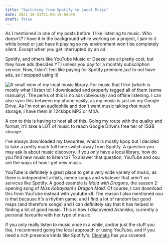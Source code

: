 ```yaml
---
title: "Switching from Spotify to Local Music"
date: 2021-10-31T21:06:15-04:00
draft: false
---
```


As I mentioned in one of my posts before, I like listening to music. Who doesn't?
I have it in the background while working on a project, I jam to it while bored
or just have it playing so my environment won't be completely silent. Except when
you get interrupted by an ad.

Spotify, and others like YouTube Music or Deezer are all pretty cool,
but they have ads (besides YT) unless you pay for a monthly subscription service.
Now, I don't feel like paying for Spotify premium *just* to not have ads,
so I stopped using it!

![A small view of my local music library.](https://modeus.is-inside.me/TREhttCz.png)
For music that I like (which is mostly what I listen to) I downloaded and properly
tagged all of them (some manually). The perks of this is no ads (obviously) and
offline listening. I can also sync this between my phone easily, as my music is just
on my Google Drive. As I'm not an audiophile and don't want music taking *that much*
storage, I have them in 124kbps MP3 or M4A.

A con to this is having to host all of this. Going my route with the quality
and format, it'll take a LOT of music to reach Google Drive's free tier of 15GB
storage.

I've always downloaded my favourites, which is mostly kpop but I decided to take
a pretty much full time switch away from Spotify. A question you may ask is about music
discovery. If you only have a local library, how do you find new music to listen to?
To answer that question, YouTube and osu are the ways of how I get new music.

YouTube is definitely a great place to get a very wide variety of music, as there is
independent artists, meme songs and whatever that aren't on services like Spotify.
A good example is *Maid with Dragons,* the season 2 opening song of *Miss Kobayashi's
Dragon Maid.* Of course, I can download this from YouTube instead with youtube-dl.
The reason I also mentioned osu is that because it's a rhythm game, and I find a lot
of random but good maps (and therefore songs) and I can definitely say that
it has helped in finding a lot of good music. This is how I discovered Ashnikko,
currently a personal favourite with her type of music.

If you only really listen to music once in a while, and/or just the stuff you like,
I recommend going the local approach or using YouTube, and if you need a rich presence
kinda like Spotify's, [Clematis](https://github.com/TorchedSammy/Clematis) has you
covered.


